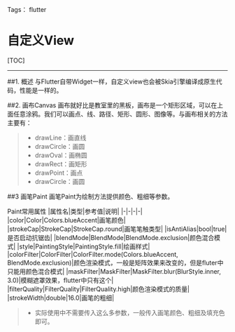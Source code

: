 ﻿Tags： flutter
# 自定义View
[TOC]

---
##1. 概述
与Flutter自带Widget一样，自定义view也会被Skia引擎编译成原生代码，性能是一样的。


##2. 画布Canvas
画布就好比是教室里的黑板，画布是一个矩形区域，可以在上面任意涂鸦。我们可以画点、线、路径、矩形、圆形、图像等。与画布相关的方法主要有：
>* drawLine：画直线
>* drawCircle：画圆
>* drawOval：画椭圆
>* drawRect：画矩形
>* drawPoint：画点
>* drawCircle：画圆

##3 画笔Paint
画笔Paint为绘制方法提供颜色、粗细等参数。

Paint常用属性
|属性名|类型|参考值|说明|
|-|-|-|-|
|color|Color|Colors.blueAccent|画笔颜色|
|strokeCap|StrokeCap|StrokeCap.round|画笔笔触类型|
|isAntiAlias|bool|true|是否启动抗锯齿|
|blendMode|BlendMode|BlendMode.exclusion|颜色混合模式|
|style|PaintingStyle|PaintingStyle.fill|绘画样式|
|colorFilter|ColorFilter|ColorFilter.mode(Colors.blueAccent, BlendMode.exclusion)|颜色渲染模式，一般是矩阵效果来改变的，但是fluter中只能用颜色混合模式|
|maskFilter|MaskFilter|MaskFilter.blur(BlurStyle.inner, 3.0)|模糊遮罩效果，flutter中只有这个|
|filterQuality|FilterQuality|FilterQuality.high|颜色渲染模式的质量|
|strokeWidth|double|16.0|画笔的粗细|

>* 实际使用中不需要传入这么多参数，一般传入画笔颜色、粗细及填充色即可。

